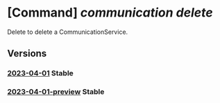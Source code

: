 # [Command] _communication delete_

Delete to delete a CommunicationService.

## Versions

### [2023-04-01](/Resources/mgmt-plane/L3N1YnNjcmlwdGlvbnMve30vcmVzb3VyY2Vncm91cHMve30vcHJvdmlkZXJzL21pY3Jvc29mdC5jb21tdW5pY2F0aW9uL2NvbW11bmljYXRpb25zZXJ2aWNlcy97fQ==/2023-04-01.xml) **Stable**

<!-- mgmt-plane /subscriptions/{}/resourcegroups/{}/providers/microsoft.communication/communicationservices/{} 2023-04-01 -->

### [2023-04-01-preview](/Resources/mgmt-plane/L3N1YnNjcmlwdGlvbnMve30vcmVzb3VyY2Vncm91cHMve30vcHJvdmlkZXJzL21pY3Jvc29mdC5jb21tdW5pY2F0aW9uL2NvbW11bmljYXRpb25zZXJ2aWNlcy97fQ==/2023-04-01-preview.xml) **Stable**

<!-- mgmt-plane /subscriptions/{}/resourcegroups/{}/providers/microsoft.communication/communicationservices/{} 2023-04-01-preview -->
